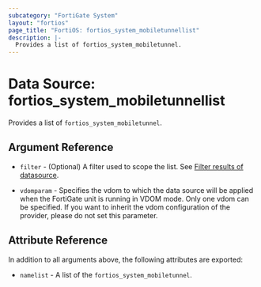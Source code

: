 ```yaml
---
subcategory: "FortiGate System"
layout: "fortios"
page_title: "FortiOS: fortios_system_mobiletunnellist"
description: |-
  Provides a list of fortios_system_mobiletunnel.
---
```


# Data Source: fortios_system_mobiletunnellist
Provides a list of `fortios_system_mobiletunnel`.

## Argument Reference

* `filter` - (Optional) A filter used to scope the list. See [Filter results of datasource](https://registry.terraform.io/providers/poroping/fortios/latest/docs/guides/fgt_filter).

* `vdomparam` - Specifies the vdom to which the data source will be applied when the FortiGate unit is running in VDOM mode. Only one vdom can be specified. If you want to inherit the vdom configuration of the provider, please do not set this parameter.

## Attribute Reference

In addition to all arguments above, the following attributes are exported:

* `namelist` -  A list of the `fortios_system_mobiletunnel`.
